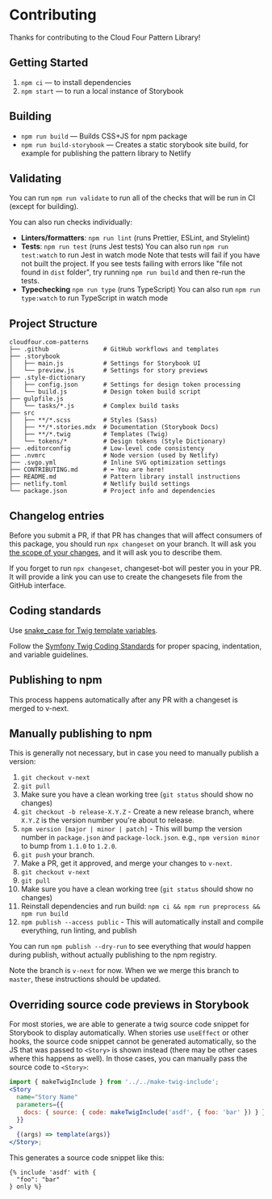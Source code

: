 # Contributing

Thanks for contributing to the Cloud Four Pattern Library!

## Getting Started

1. `npm ci` — to install dependencies
1. `npm start` — to run a local instance of Storybook

## Building

- `npm run build` — Builds CSS+JS for npm package
- `npm run build-storybook` — Creates a static storybook site build, for example for publishing the pattern library to Netlify

## Validating

You can run `npm run validate` to run all of the checks that will be run in CI (except for building).

You can also run checks individually:

- **Linters/formatters**: `npm run lint` (runs Prettier, ESLint, and Stylelint)
- **Tests**: `npm run test` (runs Jest tests)
  You can also run `npm run test:watch` to run Jest in watch mode
  Note that tests will fail if you have not built the project. If you see tests failing with errors like "file not found in `dist` folder", try running `npm run build` and then re-run the tests.
- **Typechecking** `npm run type` (runs TypeScript)
  You can also run `npm run type:watch` to run TypeScript in watch mode

## Project Structure

```
cloudfour.com-patterns
├── .github               # GitHub workflows and templates
├── .storybook
│   ├── main.js           # Settings for Storybook UI
│   └── preview.js        # Settings for story previews
├── .style-dictionary
│   ├── config.json       # Settings for design token processing
│   └── build.js          # Design token build script
├── gulpfile.js
│   └── tasks/*.js        # Complex build tasks
├── src
│   ├── **/*.scss         # Styles (Sass)
│   ├── **/*.stories.mdx  # Documentation (Storybook Docs)
│   ├── **/*.twig         # Templates (Twig)
│   └── tokens/*          # Design tokens (Style Dictionary)
├── .editorconfig         # Low-level code consistency
├── .nvmrc                # Node version (used by Netlify)
├── .svgo.yml             # Inline SVG optimization settings
├── CONTRIBUTING.md       # ⬅️ You are here!
├── README.md             # Pattern library install instructions
├── netlify.toml          # Netlify build settings
└── package.json          # Project info and dependencies
```

## Changelog entries

Before you submit a PR, if that PR has changes that will affect consumers of this package, you should run `npx changeset` on your branch. It will ask you [the scope of your changes](https://semver.org/#summary), and it will ask you to describe them.

If you forget to run `npx changeset`, changeset-bot will pester you in your PR. It will provide a link you can use to create the changesets file from the GitHub interface.

## Coding standards

Use [snake_case for Twig template variables](https://symfony.com/doc/current/best_practices.html#use-snake-case-for-template-names-and-variables).

Follow the [Symfony Twig Coding Standards](https://twig.symfony.com/doc/3.x/coding_standards.html) for proper spacing, indentation, and variable guidelines.

## Publishing to npm

This process happens automatically after any PR with a changeset is merged to v-next.

## Manually publishing to npm

This is generally not necessary, but in case you need to manually publish a version:

1. `git checkout v-next`
1. `git pull`
1. Make sure you have a clean working tree (`git status` should show no changes)
1. `git checkout -b release-X.Y.Z` - Create a new release branch, where `X.Y.Z` is the version number you're about to release.
1. `npm version [major | minor | patch]` - This will bump the version number in `package.json` and `package-lock.json`. e.g., `npm version minor` to bump from `1.1.0` to `1.2.0`.
1. `git push` your branch.
1. Make a PR, get it approved, and merge your changes to `v-next`.
1. `git checkout v-next`
1. `git pull`
1. Make sure you have a clean working tree (`git status` should show no changes)
1. Reinstall dependencies and run build: `npm ci && npm run preprocess && npm run build`
1. `npm publish --access public` - This will automatically install and compile everything, run linting, and publish

You can run `npm publish --dry-run` to see everything that _would_ happen during publish, without actually publishing to the npm registry.

Note the branch is `v-next` for now. When we we merge this branch to `master`, these instructions should be updated.

## Overriding source code previews in Storybook

For most stories, we are able to generate a twig source code snippet for Storybook to display automatically. When stories use `useEffect` or other hooks, the source code snippet cannot be generated automatically, so the JS that was passed to `<Story>` is shown instead (there may be other cases where this happens as well). In those cases, you can manually pass the source code to `<Story>`:

```jsx
import { makeTwigInclude } from '../../make-twig-include';
<Story
  name="Story Name"
  parameters={{
    docs: { source: { code: makeTwigInclude('asdf', { foo: 'bar' }) } },
  }}
>
  {(args) => template(args)}
</Story>;
```

This generates a source code snippet like this:

```twig
{% include 'asdf' with {
  "foo": "bar"
} only %}
```
